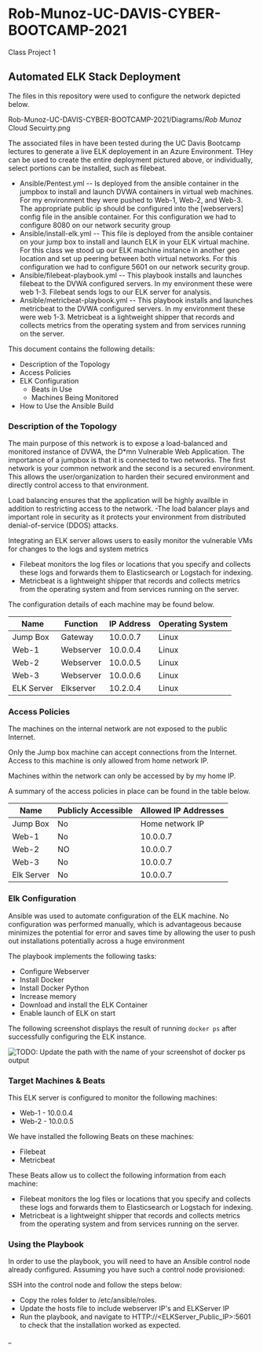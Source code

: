 # Rob-Munoz-UC-DAVIS-CYBER-BOOTCAMP-2021
Class Project 1
## Automated ELK Stack Deployment

The files in this repository were used to configure the network depicted below.

Rob-Munoz-UC-DAVIS-CYBER-BOOTCAMP-2021/Diagrams/_Rob Munoz_ Cloud Secuirty.png

The associated files in have been tested during the UC Davis Bootcamp lectures to generate a live ELK deployement in an Azure Environment.  THey can be used to create the entire deployment pictured above, or individually, select portions can be installed, such as filebeat.

- Ansible/Pentest.yml -- Is deployed from the ansible container in the jumpbox to install and launch DVWA containers in virtual web machines.  For my environment they were pushed to Web-1, Web-2, and Web-3.  The appropriate public ip should be configured into the [webservers] config file in the ansible container.  For this configuration we had to configure 8080 on our network security group
- Ansible/install-elk.yml -- This file is deployed from the ansible container on your jump box to install and launch ELK in your ELK virtual machine.  For this class we stood up our ELK machine instance in another geo location and set up peering between both virtual networks.  For this configuration we had to configure 5601 on our network security group.
- Ansible/filebeat-playbook.yml -- This playbook installs and launches filebeat to the DVWA configured servers.  In my environment these were web 1-3.  Filebeat sends logs to our ELK server for analysis.
- Ansible/metricbeat-playbook.yml -- This playbook installs and launches metricbeat to the DVWA configured servers.  In my environment these were web 1-3.  Metricbeat is a lightweight shipper that records and collects metrics from the operating system and from services running on the server.

This document contains the following details: 
- Description of the Topology
- Access Policies
- ELK Configuration
  - Beats in Use
  - Machines Being Monitored
- How to Use the Ansible Build


### Description of the Topology

The main purpose of this network is to expose a load-balanced and monitored instance of DVWA, the D*mn Vulnerable Web Application. The importance of a jumpbox is that it is connected to two networks.  The first network is your common network and the second is a secured environment.  This allows the user/organization to harden their secured environment and directly control access to that environment.

Load balancing ensures that the application will be highly availble in addition to restricting access to the network.
-The load balancer plays and important role in security as it protects your environment from distributed denial-of-service (DDOS) attacks.

Integrating an ELK server allows users to easily monitor the vulnerable VMs for changes to the logs and system metrics
- Filebeat monitors the log files or locations that you specify and collects these logs and forwards them to Elasticsearch or Logstach for indexing.
- Metricbeat is a lightweight shipper that records and collects metrics from the operating system and from services running on the server.

The configuration details of each machine may be found below.

| Name     | Function | IP Address | Operating System |
|----------|----------|------------|------------------|
| Jump Box | Gateway  | 10.0.0.7   | Linux            |
| Web-1    | Webserver| 10.0.0.4   | Linux            |
| Web-2    | Webserver| 10.0.0.5   | Linux            |
| Web-3    | Webserver| 10.0.0.6   | Linux            |
| ELK Server| Elkserver|10.2.0.4   | Linux            |

### Access Policies

The machines on the internal network are not exposed to the public Internet. 

Only the Jump box machine can accept connections from the Internet. Access to this machine is only allowed from home network IP.

Machines within the network can only be accessed by by my home IP.

A summary of the access policies in place can be found in the table below.

| Name     | Publicly Accessible | Allowed IP Addresses |
|----------|---------------------|----------------------|
| Jump Box |        No           | Home network IP      |
| Web-1    |        No           | 10.0.0.7             |
| Web-2    |        NO           | 10.0.0.7             |
| Web-3    |        No           | 10.0.0.7             |
| Elk Server|        No           | 10.0.0.7             |

### Elk Configuration

Ansible was used to automate configuration of the ELK machine. No configuration was performed manually, which is advantageous because minimizes the potential for error and saves time by allowing the user to push out installations potentially across a huge environment

The playbook implements the following tasks:
- Configure Webserver
- Install Docker
- Install Docker Python
- Increase memory
- Download and install the ELK Container
- Enable launch of ELK on start

The following screenshot displays the result of running `docker ps` after successfully configuring the ELK instance.

![TODO: Update the path with the name of your screenshot of docker ps output](Images/docker_ps_output.png)

### Target Machines & Beats
This ELK server is configured to monitor the following machines:
- Web-1 - 10.0.0.4
- Web-2 - 10.0.0.5

We have installed the following Beats on these machines:
- Filebeat
- Metricbeat

These Beats allow us to collect the following information from each machine:
- Filebeat monitors the log files or locations that you specify and collects these logs and forwards them to Elasticsearch or Logstach for indexing.
- Metricbeat is a lightweight shipper that records and collects metrics from the operating system and from services running on the server.

### Using the Playbook
In order to use the playbook, you will need to have an Ansible control node already configured. Assuming you have such a control node provisioned: 

SSH into the control node and follow the steps below:
- Copy the roles folder to /etc/ansible/roles.
- Update the hosts file to include webserver IP's and ELKServer IP
- Run the playbook, and navigate to HTTP://<ELKServer_Public_IP>:5601 to check that the installation worked as expected.

_
